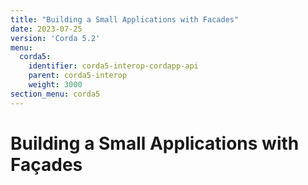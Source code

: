 ```yaml
---
title: "Building a Small Applications with Facades"
date: 2023-07-25
version: 'Corda 5.2'
menu:
  corda5:
    identifier: corda5-interop-cordapp-api
    parent: corda5-interop
    weight: 3000
section_menu: corda5
---
```


# Building a Small Applications with Façades
